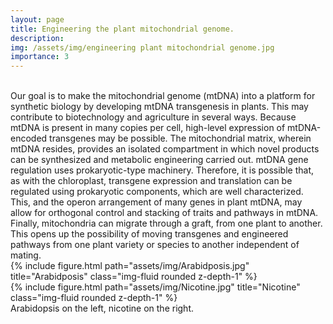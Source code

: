 ```yaml
---
layout: page
title: Engineering the plant mitochondrial genome.
description:
img: /assets/img/engineering plant mitochondrial genome.jpg
importance: 3
---
```


<div class="figure">
    <img src="{{ site.baseurl }}/assets/img/engineering plant mitochondrial genome.jpg" title="" class="img-fluid"/>
</div>
<br>
Our goal is to make the mitochondrial genome (mtDNA) into a platform for synthetic biology by developing mtDNA transgenesis in plants. This may contribute to biotechnology and agriculture in several ways. Because mtDNA is present in many copies per cell, high-level expression of mtDNA-encoded transgenes may be possible. The mitochondrial matrix, wherein mtDNA resides, provides an isolated compartment in which novel products can be synthesized and metabolic engineering carried out. mtDNA gene regulation uses prokaryotic-type machinery. Therefore, it is possible that, as with the chloroplast, transgene expression and translation can be regulated using prokaryotic components, which are well characterized. This, and the operon arrangement of many genes in plant mtDNA, may allow for orthogonal control and stacking of traits and pathways in mtDNA. Finally, mitochondria can migrate through a graft, from one plant to another. This opens up the possibility of moving transgenes and engineered pathways from one plant variety or species to another independent of mating.

<div class="row justify-content-sm-center">
    <div class="col">
        {% include figure.html path="assets/img/Arabidposis.jpg" title="Arabidposis" class="img-fluid rounded z-depth-1" %}
    </div>
    <div class="col">
        {% include figure.html path="assets/img/Nicotine.jpg" title="Nicotine" class="img-fluid rounded z-depth-1" %}
    </div>
</div>

<div class="col three caption">
    Arabidopsis on the left, nicotine on the right.
</div>
